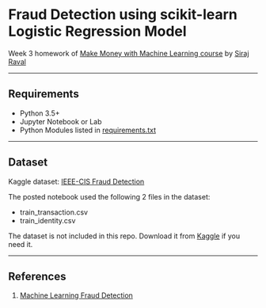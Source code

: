 # Fraud Detection using scikit-learn Logistic Regression Model

Week 3 homework of [Make Money with Machine Learning course](https://www.machinelearningcourse.io/courses/make-money) by [Siraj Raval](https://www.youtube.com/channel/UCWN3xxRkmTPmbKwht9FuE5A)

------------------

## Requirements

- Python 3.5+
- Jupyter Notebook or Lab
- Python Modules listed in [requirements.txt](https://github.com/kc-chiu/fraud_detection/blob/master/requirements.txt)

------------------
## Dataset

Kaggle dataset: [IEEE-CIS Fraud Detection](https://www.kaggle.com/c/ieee-fraud-detection/data)  

The posted notebook used the following 2 files in the dataset:
- train_transaction.csv
- train_identity.csv

The dataset is not included in this repo. Download it from [Kaggle](https://www.kaggle.com/c/ieee-fraud-detection/data) if you need it.

------------------

## References
1. [Machine Learning Fraud Detection](https://www.data-blogger.com/2017/06/15/fraud-detection-a-simple-machine-learning-approach/)